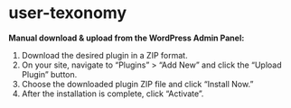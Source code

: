 # user-texonomy

**Manual download & upload from the WordPress Admin Panel:**
1. Download the desired plugin in a ZIP format.
2. On your site, navigate to “Plugins” > “Add New” and click the “Upload Plugin” button.
3. Choose the downloaded plugin ZIP file and click “Install Now.”
4. After the installation is complete, click “Activate”.
